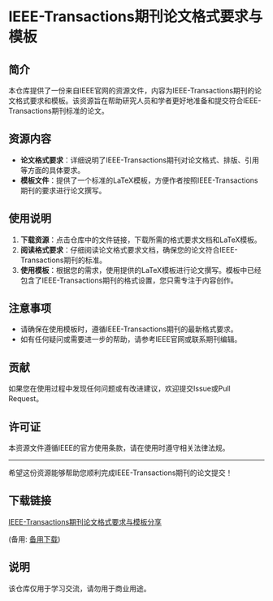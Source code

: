 # IEEE-Transactions期刊论文格式要求与模板

## 简介
本仓库提供了一份来自IEEE官网的资源文件，内容为IEEE-Transactions期刊的论文格式要求和模板。该资源旨在帮助研究人员和学者更好地准备和提交符合IEEE-Transactions期刊标准的论文。

## 资源内容
- **论文格式要求**：详细说明了IEEE-Transactions期刊对论文格式、排版、引用等方面的具体要求。
- **模板文件**：提供了一个标准的LaTeX模板，方便作者按照IEEE-Transactions期刊的要求进行论文撰写。

## 使用说明
1. **下载资源**：点击仓库中的文件链接，下载所需的格式要求文档和LaTeX模板。
2. **阅读格式要求**：仔细阅读论文格式要求文档，确保您的论文符合IEEE-Transactions期刊的标准。
3. **使用模板**：根据您的需求，使用提供的LaTeX模板进行论文撰写。模板中已经包含了IEEE-Transactions期刊的格式设置，您只需专注于内容创作。

## 注意事项
- 请确保在使用模板时，遵循IEEE-Transactions期刊的最新格式要求。
- 如有任何疑问或需要进一步的帮助，请参考IEEE官网或联系期刊编辑。

## 贡献
如果您在使用过程中发现任何问题或有改进建议，欢迎提交Issue或Pull Request。

## 许可证
本资源文件遵循IEEE的官方使用条款，请在使用时遵守相关法律法规。

---
希望这份资源能够帮助您顺利完成IEEE-Transactions期刊的论文提交！

## 下载链接
[IEEE-Transactions期刊论文格式要求与模板分享](https://pan.quark.cn/s/413668085555) 

(备用: [备用下载](https://pan.baidu.com/s/1_G9k6YFLBLre1VnmNn_oLQ?pwd=1234))

## 说明

该仓库仅用于学习交流，请勿用于商业用途。
